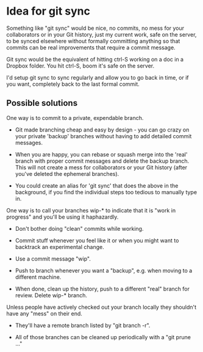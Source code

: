 # Idea for git sync

Something like "git sync" would be nice, no commits, no mess for your collaborators or in your Git history, just my current work, safe on the server, to be synced elsewhere without formally committing anything so that commits can be real improvements that require a commit message. 

Git sync would be the equivalent of hitting ctrl-S working on a doc in a Dropbox folder. You hit ctrl-S, boom it's safe on the server. 

I'd setup git sync to sync regularly and allow you to go back in time, or if you want, completely back to the last formal commit.

## Possible solutions

One way is to commit to a private, expendable branch. 

* Git made branching cheap and easy by design - you can go crazy on your private 'backup' branches without having to add detailed commit messages. 

* When you are happy, you can rebase or squash merge into the 'real' branch with proper commit messages and delete the backup branch. This will not create a mess for collaborators or your Git history (after you've deleted the ephemeral branches). 

* You could create an alias for 'git sync' that does the above in the background, if you find the individual steps too tedious to manually type in.

One way is to call your branches wip-* to indicate that it is "work in progress" and you'll be using it haphazardly.

* Don't bother doing "clean" commits while working.

* Commit stuff whenever you feel like it or when you might want to backtrack an experimental change.

* Use a commit message "wip". 

* Push to branch whenever you want a "backup", e.g. when moving to a different machine. 

* When done, clean up the history, push to a different "real" branch for review. Delete wip-* branch.

Unless people have actively checked out your branch locally they shouldn't have any "mess" on their end. 

  * They'll have a remote branch listed by "git branch -r".

  * All of those branches can be cleaned up periodically with a "git prune ..."

